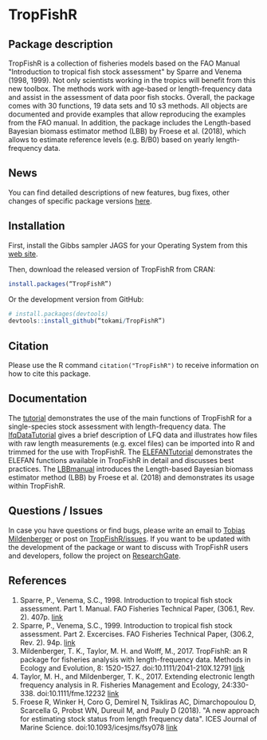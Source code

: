 TropFishR 
=====
	
## Package description
   	
TropFishR is a collection of fisheries models based on the FAO Manual
"Introduction to tropical fish stock assessment" by Sparre and Venema
(1998, 1999). Not only scientists working in the tropics will benefit
from this new toolbox. The methods work with age-based or
length-frequency data and assist in the assessment of data poor fish
stocks. Overall, the package comes with 30 functions, 19 data sets and
10 s3 methods. All objects are documented and provide examples that
allow reproducing the examples from the FAO manual. In addition, the
package includes the Length-based Bayesian biomass estimator method
(LBB) by Froese et al. (2018), which allows to estimate reference
levels (e.g. B/B0) based on yearly length-frequency data.

    
## News
You can find detailed descriptions of new features, bug fixes, other
changes of specific package versions
[here](https://rawgit.com/tokami/TropFishR/master/inst/doc/news.html).

     
## Installation
First, install the Gibbs sampler JAGS for your Operating System from this
[web site](http://sourceforge.net/projects/mcmc-jags/files/JAGS).

Then, download the released version of TropFishR from CRAN:

```R
install.packages(“TropFishR”)
```

Or the development version from GitHub:

```R
# install.packages(devtools)
devtools::install_github(“tokami/TropFishR”)
```

## Citation
Please use the R command `citation("TropFishR")` to receive information on
how to cite this package.


## Documentation
The
[tutorial](https://cran.r-project.org/package=TropFishR/vignettes/tutorial.html)
demonstrates the use of the main functions of TropFishR for a
single-species stock assessment with length-frequency data. The
[lfqDataTutorial](https://cran.r-project.org/package=TropFishR/vignettes/lfqData.html)
gives a brief description of LFQ data and illustrates how files with
raw length measurements (e.g. excel files) can be imported into R and
trimmed for the use with TropFishR. The
[ELEFANTutorial](https://rawgit.com/tokami/TropFishR/master/inst/doc/Using_TropFishR_ELEFAN_functions.html)
demonstrates the ELEFAN functions available in TropFishR in detail and
discusses best practices. The
[LBBmanual](https://rawgit.com/tokami/TropFishR/master/inst/doc/LBBmanual.html)
introduces the Length-based Bayesian biomass estimator method (LBB) by
Froese et al. (2018) and demonstrates its usage within TropFishR.


## Questions / Issues
In case you have questions or find bugs, please write an email to
[Tobias Mildenberger](mailto:t.k.mildenberger@gmail.com) or post on
[TropFishR/issues](https://github.com/tokami/TropFishR/issues). If you
want to be updated with the development of the package or want to
discuss with TropFishR users and developers, follow the project on
[ResearchGate](https://www.researchgate.net/project/TropFishR).


## References
1. Sparre, P., Venema, S.C., 1998. Introduction to tropical fish stock assessment. Part 1. Manual. FAO Fisheries Technical Paper, (306.1, Rev. 2). 407p. [link](http://www.fao.org/docrep/w5449e/w5449e00.htm)
2. Sparre, P., Venema, S.C., 1999. Introduction to tropical fish stock assessment. Part 2. Excercises. FAO Fisheries Technical Paper, (306.2, Rev. 2). 94p. [link](http://www.fao.org/docrep/w5448e/w5448e00.htm)
3. Mildenberger, T. K., Taylor, M. H. and Wolff, M., 2017. TropFishR: an R package for fisheries analysis with length-frequency data. Methods in Ecology and Evolution, 8: 1520-1527. doi:10.1111/2041-210X.12791 [link](https://doi.org/10.1111/2041-210X.12791)
4. Taylor, M. H., and Mildenberger, T. K., 2017. Extending electronic length frequency analysis in R. Fisheries Management and Ecology, 24:330-338. doi:10.1111/fme.12232 [link](https://doi.org/10.1111/fme.12232)
5. Froese R, Winker H, Coro G, Demirel N, Tsikliras AC, Dimarchopoulou D, Scarcella G, Probst WN, Dureuil M, and Pauly D (2018). "A new approach for estimating stock status from length frequency data". ICES Journal of Marine Science. doi:10.1093/icesjms/fsy078 [link](https://doi.org/10.1093/icesjms/fsy078)
